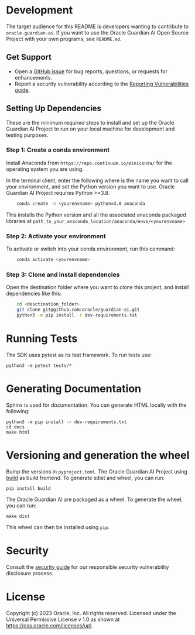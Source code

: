 # Development
The target audience for this README is developers wanting to contribute to `oracle-guardian-ai`. If you want to use the Oracle Guardian AI Open Source Project with your own programs, see `README.md`.

## Get Support

- Open a [GitHub issue](https://github.com/oracle/guardian-ai/issues) for bug reports, questions, or requests for enhancements.
- Report a security vulnerability according to the [Reporting Vulnerabilities guide](https://www.oracle.com/corporate/security-practices/assurance/vulnerability/reporting.html).


## Setting Up Dependencies

These are the minimum required steps to install and set up the Oracle Guardian AI Project to run on your local machine
for development and testing purposes.
### Step 1: Create a conda environment

Install Anaconda from `https://repo.continuum.io/miniconda/` for the operating system you are using.

In the terminal client, enter the following where <yourenvname> is the name you want to call your environment,
and set the Python version you want to use. Oracle Guardian AI Project requires Python >=3.8.

```bash
    conda create -n <yourenvname> python=3.8 anaconda
```


This installs the Python version and all the associated anaconda packaged libraries at `path_to_your_anaconda_location/anaconda/envs/<yourenvname>`

### Step 2: Activate your environment

To activate or switch into your conda environment, run this command:

```bash
    conda activate <yourenvname>
```

### Step 3: Clone and install dependencies

Open the destination folder where you want to clone this project, and install dependencies like this:

```bash
    cd <desctination_folder>
    git clone git@github.com:oracle/guardian-ai.git
    python3 -m pip install -r dev-requirements.txt
```



# Running Tests
The SDK uses pytest as its test framework. To run tests use:

```
python3 -m pytest tests/*
```

# Generating Documentation
Sphinx is used for documentation. You can generate HTML locally with the following:

```
python3 -m pip install -r dev-requirements.txt
cd docs
make html
```

# Versioning and generation the wheel

Bump the versions in `pyproject.toml`. The Oracle Guardian AI Project using [build](https://pypa-build.readthedocs.io/en/stable/index.html) as build frontend. To generate sdist and wheel, you can run:

```
pip install build
```

The Oracle Guardian AI are packaged as a wheel. To generate the wheel, you can run:

```
make dist
```

This wheel can then be installed using `pip`.

# Security

Consult the [security guide](https://github.com/oracle/guardian-ai/blob/main/SECURITY.md) for our responsible security vulnerability disclosure process.

# License

Copyright (c) 2023 Oracle, Inc. All rights reserved.
Licensed under the Universal Permissive License v 1.0 as shown at https://oss.oracle.com/licenses/upl.
